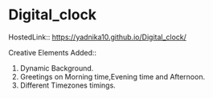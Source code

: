 # Digital_clock
HostedLink::
https://yadnika10.github.io/Digital_clock/

Creative Elements Added::
1. Dynamic Background.<br>
2. Greetings on Morning time,Evening time and Afternoon.<br>
3. Different Timezones timings.<br>

